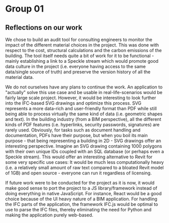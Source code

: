 # Group 01 
## Reflections on our work
We chose to build an audit tool for consulting engineers to monitor the impact of the different material choices in the project. This was done with respect to the cost, structural calculations and the carbon emissions of the building. The tool itself needs quite a bit of work for it to be functional - mainly establishing a link to a Speckle stream which would promote good data culture in the project (i.e. everyone having access to the same data/single source of truth) and preserve the version history of all the material data.

We do not ourselves have any plans to continue the work. An application to "actually" solve this use case and be usable in real-life-scenarios would be fairly large scale project. However, it would be interesting to look further into the IFC-based SVG drawings and optimize this process. SVG represents a more data-rich and user-friendly format than PDF while still being able to process virtually the same kind of data (i.e. geometric shapes and text). In the building industry (from a BIM perspective), all the different kinds of PDF features (i.e. hyperlinks, security passwords, signatures) are rarely used. Obviously, for tasks such as document handling and documentation, PDFs have their purpose, but when you boil its main purpose - that being representing a building in 2D - SVG drawings offer an interesting perspective. Imagine an SVG drawing containing 1000 polygons with their own unique IDs coupled with an SQL database (or perhaps even a Speckle stream). This would offer an interesting alternative to Revit for some very specific use cases: It would be much less computationally heavy (i.e. a relatively small amount of raw text compared to a bloated Revit model of 1GB) and open source - everyone can run it regardless of licensing.

If future work were to be conducted for the project as it is now, it would make good sense to port the project to a JS library/framework instead of doing everything in native JavaScript. For instance, React would be a good choice because of the UI heavy nature of a BIM application. For handling the IFC parts of the application, the framework IFC.js would be optimal to use to parse the IFC files, thereby eliminating the need for Python and making the application purely web-based.

